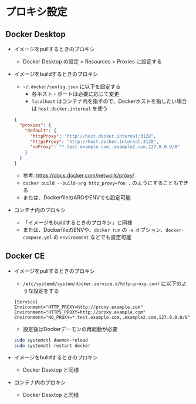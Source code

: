 # プロキシ設定

## Docker Desktop

- イメージをpullするときのプロキシ
    - Docker Desktop の設定 > Resources > Proxies に設定する
- イメージをbuildするときのプロキシ
    - `~/.docker/config.json` に以下を設定する
        - 各ホスト・ポートは必要に応じて変更
        - `localhost` はコンテナ内を指すので、Dockerホストを指したい場合は `host.docker.internal` を使う

    ```json
    {
      "proxies": {
        "default": {
          "httpProxy": "http://host.docker.internal:3128",
          "httpsProxy": "http://host.docker.internal:3128",
          "noProxy": "*.test.example.com,.example2.com,127.0.0.0/8"
        }
      }
    }
    ```

    - 参考: https://docs.docker.com/network/proxy/
    - `docker build --build-arg http_proxy=foo .` のようにすることもできる
    - または、DockerfileのARGやENVでも設定可能
- コンテナ内のプロキシ
    - 「イメージをbuildするときのプロキシ」と同様
    - または、DockerfileのENVや、`docker run` の `-e` オプション、`docker-compose.yml` の `environment` などでも設定可能


## Docker CE

- イメージをpullするときのプロキシ
    - `/etc/systemd/system/docker.service.d/http-proxy.conf` に以下のような設定をする

    ```
    [Service]
    Environment="HTTP_PROXY=http://proxy.example.com"
    Environment="HTTPS_PROXY=http://proxy.example.com"
    Environment="NO_PROXY=*.test.example.com,.example2.com,127.0.0.0/8"
    ```

    - 設定後はDockerデーモンの再起動が必要

    ```sh
    sudo systemctl daemon-reload
    sudo systemctl restart docker
    ```

- イメージをbuildするときのプロキシ
    - Docker Desktop と同様
- コンテナ内のプロキシ
    - Docker Desktop と同様
